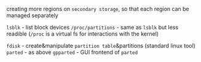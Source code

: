 creating more regions on `secondary storage`, so that each region can be managed separately


`lsblk` - list block devices
`/proc/partitions` - same as `lsblk` but less readible
(`/proc` is a virtual fs for interactions with the kernel)


`fdisk` - create&manipulate `partition table`&partitions (standard linux tool)
`parted` - as above
`gpparted` - GUI frontend of `parted`

